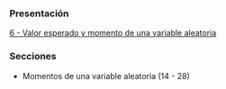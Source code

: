 ### Presentación

[6 - Valor esperado y momento de una variable aleatoria](https://www.overleaf.com/project/5c37658d3d7cdc5c90609dd4)

### Secciones
- Momentos de una variable aleatoria (14 - 28)